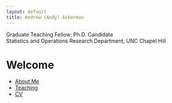 ```yaml
---
layout: default
title: Andrew (Andy) Ackerman
---
```


Graduate Teaching Fellow; Ph.D. Candidate  
Statistics and Operations Research Department, UNC Chapel Hill



# Welcome
- [About Me](about.md)
- [Teaching](teaching.md)
- [CV](CV.md)
  


